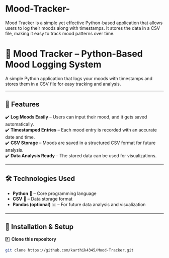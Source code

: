 # Mood-Tracker-
Mood Tracker is a simple yet effective Python-based application that allows users to log their moods along with timestamps. It stores the data in a CSV file, making it easy to track mood patterns over time.
# 📝 Mood Tracker – Python-Based Mood Logging System

A simple Python application that logs your moods with timestamps and stores them in a CSV file for easy tracking and analysis.

---

## 📌 Features  
✔️ **Log Moods Easily** – Users can input their mood, and it gets saved automatically.  
✔️ **Timestamped Entries** – Each mood entry is recorded with an accurate date and time.  
✔️ **CSV Storage** – Moods are saved in a structured CSV format for future analysis.  
✔️ **Data Analysis Ready** – The stored data can be used for visualizations.  

---

## 🛠️ Technologies Used  
- **Python** 🐍 – Core programming language  
- **CSV** 📂 – Data storage format  
- **Pandas (optional)** 📊 – For future data analysis and visualization  

---

## 📂 Installation & Setup  

1️⃣ **Clone this repository**  
   ```bash
   git clone https://github.com/karthik4345/Mood-Tracker.git
